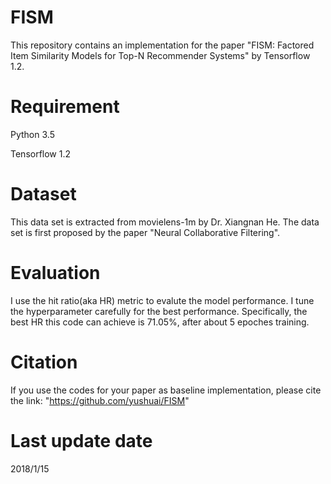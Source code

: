 # FISM
This repository contains an implementation for the paper "FISM: Factored Item Similarity Models for Top-N Recommender Systems" by Tensorflow 1.2.
# Requirement
Python 3.5

Tensorflow 1.2
# Dataset

This data set is extracted from movielens-1m by Dr. Xiangnan He. The data set is first proposed by the paper "Neural Collaborative Filtering".

# Evaluation
I use the hit ratio(aka HR) metric to evalute the model performance. I tune the hyperparameter carefully for the best performance. Specifically,
the best HR this code can achieve is 71.05%, after about 5 epoches training.

# Citation
If you use the codes for your paper as baseline implementation, please cite the link: "https://github.com/yushuai/FISM"

# Last update date
2018/1/15


